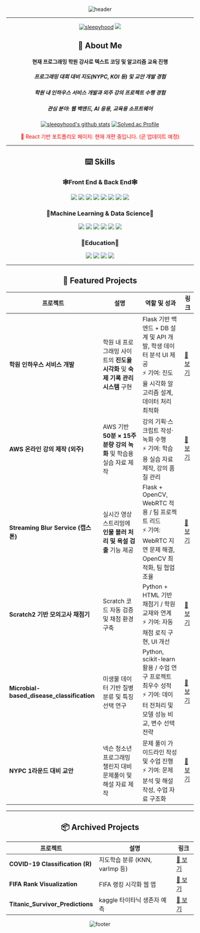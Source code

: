 <div align="center">

![header](https://capsule-render.vercel.app/api?type=Waving&color=gradient&text=OSW's%20GitHub&height=200&fontSize=100&animation=fadeIn)

***


  
[![sleepyhood](https://img.shields.io/badge/medium-000000?style=flat-square&logo=medium&logoColor=white)](https://medium.com/@smartosw) <img src="https://img.shields.io/badge/gmail-EA4335?style=flat-square&logo=gmail&logoColor=white"/>

  
## 📌 About Me
#### 현재 **프로그래밍 학원 강사**로 텍스트 코딩 및 알고리즘 교육 진행  
##### 프로그래밍 대회 대비 지도(NYPC, KOI 등) 및 교안 개발 경험  
##### 학원 내 **인하우스 서비스 개발**과 외주 강의 프로젝트 수행 경험  
##### 관심 분야: **웹 백엔드, AI 응용, 교육용 소프트웨어**



<!--
[![Solved.ac Profile](http://mazassumnida.wtf/api/mini/generate_badge?boj=smartosw)](https://solved.ac/smartosw)

![sleepyhood's github stats](https://github-readme-stats.vercel.app/api?username=sleepyhood&show_icons=true)
-->

[![sleepyhood's github stats](https://github-readme-stats.vercel.app/api/top-langs/?username=sleepyhood&show_icons=true&hide_border=true&title_color=004386&icon_color=004386&layout=compact)](https://github.com/sleepyhood)
[![Solved.ac Profile](http://mazassumnida.wtf/api/v2/generate_badge?boj=smartosw)](https://solved.ac/smartosw/)


<span style="color:red"> 📌 React 기반 포트폴리오 페이지: 현재 개편 중입니다. (곧 업데이트 예정) </span>


<!--[port]: https://sleepyhood.github.io/osw_portfolio/#/-->

---

## ⌨️ Skills
### 🕸️Front End & Back End🕸️

  <img src="https://img.shields.io/badge/html5-E34F26?style=flat-square&logo=html5&logoColor=white"/> <img src="https://img.shields.io/badge/css3-1572B6?style=flat-square&logo=css3&logoColor=white"/> <img src="https://img.shields.io/badge/JavaScript-F7DF1E?style=flat-square&logo=JavaScript&logoColor=white"/> <img src="https://img.shields.io/badge/react-61DAFB?style=flat-square&logo=react&logoColor=white"/>
  <img src="https://img.shields.io/badge/Node.js-339933?style=flat-square&logo=nodedotjs&logoColor=white"/> <img src="https://img.shields.io/badge/flask-000000?style=flat-square&logo=flask&logoColor=white"/>
<img src="https://img.shields.io/badge/mysql-4479A1?style=flat-square&logo=mysql&logoColor=white"/> <img src="https://img.shields.io/badge/firebase-FFCA28?style=flat-square&logo=firebase&logoColor=white"/> 

### 🤖Machine Learning & Data Science🤖

<img src="https://img.shields.io/badge/R-276DC3?style=flat-square&logo=R&logoColor=white"/> <img src="https://img.shields.io/badge/Python-3776AB?style=flat-square&logo=Python&logoColor=white"/> <img src="https://img.shields.io/badge/tensorflow-FF6F00?style=flat-square&logo=tensorflow&logoColor=white"/> <img src="https://img.shields.io/badge/scikitlearn-F7931E?style=flat-square&logo=scikitlearn&logoColor=white"/> <img src="https://img.shields.io/badge/opencv-5C3EE8?style=flat-square&logo=opencv&logoColor=white"/> <img src="https://img.shields.io/badge/jupyter-F37626?style=flat-square&logo=jupyter&logoColor=white"/>


### 🏫Education🏫

<img src="https://img.shields.io/badge/scratch-4D97FF?style=flat-square&logo=scratch&logoColor=white"/> <img src="https://img.shields.io/badge/arduino-00878F?style=flat-square&logo=arduino&logoColor=white"/> <img src="https://img.shields.io/badge/C++-00599C?style=flat-square&logo=cplusplus&logoColor=white"/>
<img src = "https://img.shields.io/badge/java-%23ED8B00.svg?style=flat-square&logo=java&logoColor=white"/>

***


<!--
[![sleepyhood](https://github.com/sleepyhood/sleepyhood/assets/69490791/bacaac93-ca47-486b-8a82-68b8b919a032)](https://github.com/sleepyhood/COVID19_Classification) 
[![sleepyhood](https://github.com/sleepyhood/sleepyhood/assets/69490791/fae58ba2-cf82-49b7-8646-8bd0e9c74840)](https://github.com/sleepyhood/FIFA_Crawling) 
[![sleepyhood](https://github.com/sleepyhood/sleepyhood/assets/69490791/4d2865d5-90c5-4345-bdf9-1d0a0265644d)](https://github.com/sleepyhood/Capstone_Design) 
[![sleepyhood](https://github.com/sleepyhood/sleepyhood/assets/69490791/f93ab8c0-1301-4e2c-8af0-99008a05559e)](https://github.com/sleepyhood/Microbial-based_disease_classification) 
[![sleepyhood](https://github.com/sleepyhood/sleepyhood/assets/69490791/9846deca-27a1-4123-a8b7-6e3cf3e82cd1)](https://github.com/sleepyhood/Titanic_Survivor_Predictions) 
-->


## 🧪 Featured Projects

| 프로젝트 | 설명 | 역할 및 성과 | 링크 |
|----------|------|-------------|------|
| **학원 인하우스 서비스 개발** | 학원 내 프로그래밍 사이트의 **진도율 시각화** 및 **숙제 기록 관리 시스템** 구현 | Flask 기반 백엔드 + DB 설계 및 API 개발, 학생 데이터 분석 UI 제공 <br> ⚡ 기여: 진도율 시각화 알고리즘 설계, 데이터 처리 최적화 | [🔗 보기](https://github.com/sleepyhood/learning-tracker-api) |
| **AWS 온라인 강의 제작 (외주)** | AWS 기반 **50분 × 15주 분량 강의 녹화** 및 학습용 실습 자료 제작 | 강의 기획·스크립트 작성·녹화 수행 <br> ⚡ 기여: 학습용 실습 자료 제작, 강의 품질 관리 | [🔗 보기](https://github.com/sleepyhood/250810-cloud-computing-public) |
| **Streaming Blur Service (캡스톤)** | 실시간 영상 스트리밍에 **인물 블러 처리 및 욕설 검출** 기능 제공 | Flask + OpenCV, WebRTC 적용 / 팀 프로젝트 리드 <br> ⚡ 기여: WebRTC 지연 문제 해결, OpenCV 최적화, 팀 협업 조율 | [🔗 보기](https://github.com/sleepyhood/Capstone_Design) |
| **Scratch2 기반 모의고사 채점기** | Scratch 코드 자동 검증 및 채점 환경 구축 | Python + HTML 기반 채점기 / 학원 교재와 연계 <br> ⚡ 기여: 자동 채점 로직 구현, UI 개선 | [🔗 보기](https://github.com/sleepyhood/scratch_exam) |
| **Microbial-based_disease_classification** | 미생물 데이터 기반 질병 분류 및 특징 선택 연구 | Python, scikit-learn 활용 / 수업 연구 프로젝트 최우수 성적 <br> ⚡ 기여: 데이터 전처리 및 모델 성능 비교, 변수 선택 전략 | [🔗 보기](https://github.com/sleepyhood/Microbial-based_disease_classification) |
| **NYPC 1라운드 대비 교안** | 넥슨 청소년 프로그래밍 챌린지 대비 문제풀이 및 해설 자료 제작 | 문제 풀이 가이드라인 작성 및 수업 진행 <br> ⚡ 기여: 문제 분석 및 해설 작성, 수업 자료 구조화 | [🔗 보기](https://github.com/sleepyhood/250809_NYPC_1Round) |

***

## 📦 Archived Projects

| 프로젝트 | 설명 | 링크 |
|----------|------|------|
| **COVID-19 Classification (R)** | 지도학습 분류 (KNN, varImp 등) | [🔗 보기](https://github.com/sleepyhood/COVID19_Classification) |
| **FIFA Rank Visualization** | FIFA 랭킹 시각화 웹 앱 | [🔗 보기](https://github.com/sleepyhood/FIFA_Crawling) |
| **Titanic_Survivor_Predictions** |  kaggle 타이타닉 생존자 예측 | [🔗 보기](https://github.com/sleepyhood/Titanic_Survivor_Predictions) |




![footer](https://capsule-render.vercel.app/api?section=footer&type=waving&color=gradient)

</div>
